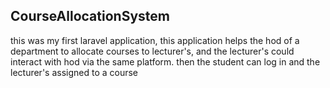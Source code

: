## CourseAllocationSystem
this was my first laravel application, this application helps the hod of a department to allocate courses to lecturer's, and the lecturer's could interact with hod via the same platform. then the student can log in and the lecturer's assigned to a course
